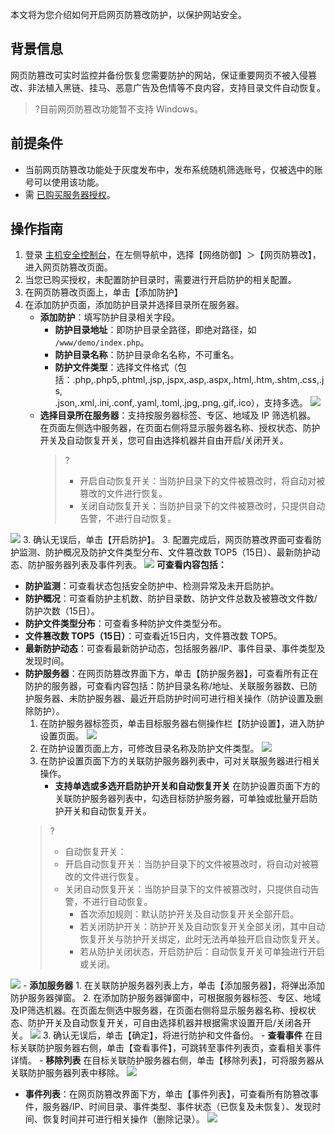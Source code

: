 本文将为您介绍如何开启网页防篡改防护，以保护网站安全。

## 背景信息
网页防篡改可实时监控并备份恢复您需要防护的网站，保证重要网页不被入侵篡改、非法植入黑链、挂马、恶意广告及色情等不良内容，支持目录文件自动恢复。
>?目前网页防篡改功能暂不支持 Windows。

## 前提条件
- 当前网页防篡改功能处于灰度发布中，发布系统随机筛选账号，仅被选中的账号可以使用该功能。
- 需 [已购买服务器授权](https://buy.cloud.tencent.com/yunjing?mode=webdefend )。

## 操作指南
1. 登录 [主机安全控制台](https://console.cloud.tencent.com/cwp)，在左侧导航中，选择【网络防御】＞【网页防篡改】，进入网页防篡改页面。
2. 当您已购买授权，未配置防护目录时，需要进行开启防护的相关配置。
 1. 在网页防篡改页面上，单击【添加防护】
 2. 在添加防护页面，添加防护目录并选择目录所在服务器。
	 - **添加防护**：填写防护目录相关字段。
		- **防护目录地址**：即防护目录全路径，即绝对路径，如 `/www/demo/index.php`。
		- **防护目录名称**：防护目录命名名称，不可重名。
		- **防护文件类型**：选择文件格式（包括：.php,.php5,.phtml,.jsp,.jspx,.asp,.aspx,.html,.htm,.shtm,.css,.js,<br>.json,.xml,.ini,.conf,.yaml,.toml,.jpg,.png,.gif,.ico），支持多选。
![](https://main.qcloudimg.com/raw/d80ec7e75dc9360b91b558b7f5b11092.png)
	 - **选择目录所在服务器**：支持按服务器标签、专区、地域及 IP 筛选机器。
		在页面左侧选中服务器，在页面右侧将显示服务器名称、授权状态、防护开关及自动恢复开关，您可自由选择机器并自由开启/关闭开关。
		 >?
		 >- 开启自动恢复开关：当防护目录下的文件被篡改时，将自动对被篡改的文件进行恢复。
		 >- 关闭自动恢复开关：当防护目录下的文件被篡改时，只提供自动告警，不进行自动恢复。
		 >
![](https://main.qcloudimg.com/raw/fc6a674dabc17b71b5b17ee856e194e5.png)
 3. 确认无误后，单击【开启防护】。
3. 配置完成后，网页防篡改界面可查看防护监测、防护概况及防护文件类型分布、文件篡改数 TOP5（15日）、最新防护动态、防护服务器列表及事件列表。
![](https://main.qcloudimg.com/raw/08a3bc2ced8e2a67cee996ee2666dbaa.png)
**可查看内容包括：**
 - **防护监测**：可查看状态包括安全防护中、检测异常及未开启防护。
 - **防护概况**：可查看防护主机数、防护目录数、防护文件总数及被篡改文件数/防护次数（15日）。
 -  **防护文件类型分布**：可查看多种防护文件类型分布。
 - **文件篡改数 TOP5（15日）**：可查看近15日内，文件篡改数 TOP5。
 - **最新防护动态**：可查看最新防护动态，包括服务器/IP、事件目录、事件类型及发现时间。
 - **防护服务器**：在网页防篡改界面下方，单击【防护服务器】，可查看所有正在防护的服务器，可查看内容包括：防护目录名称/地址、关联服务器数、已防护服务器、未防护服务器、最近开启防护时间可进行相关操作（防护设置及删除防护）。
	1. 在防护服务器标签页，单击目标服务器右侧操作栏【防护设置】，进入防护设置页面。
![](https://main.qcloudimg.com/raw/3ce66c04f64871501b98aca786a2f910.png)
	2. 在防护设置页面上方，可修改目录名称及防护文件类型。
![](https://main.qcloudimg.com/raw/71271537de09eb47ec266175dc52a3ad.png)
	3. 在防护设置页面下方的关联防护服务器列表中，可对关联服务器进行相关操作。
		- **支持单选或多选开启防护开关和自动恢复开关**
	在防护设置页面下方的关联防护服务器列表中，勾选目标防护服务器，可单独或批量开启防护开关和自动恢复开关。
	>?
	>	- 自动恢复开关：
	 > - 开启自动恢复开关：当防护目录下的文件被篡改时，将自动对被篡改的文件进行恢复。
	 >- 关闭自动恢复开关：当防护目录下的文件被篡改时，只提供自动告警，不进行自动恢复。
	>	- 首次添加规则：默认防护开关及自动恢复开关全部开启。
	>	- 若关闭防护开关：防护开关及自动恢复开关全部关闭，其中自动恢复开关与防护开关绑定，此时无法再单独开启自动恢复开关。
	>	- 若从防护关闭状态，开启防护后：自动恢复开关可单独进行开启或关闭。
 >
![](https://main.qcloudimg.com/raw/025d813dc2a126a465069bbd5131eb56.png)
		- **添加服务器**
		 1. 在关联防护服务器列表上方，单击【添加服务器】，将弹出添加防护服务器弹窗。
	 	 2. 在添加防护服务器弹窗中，可根据服务器标签、专区、地域及IP筛选机器。在页面左侧选中服务器，在页面右侧将显示服务器名称、授权状态、防护开关及自动恢复开关，可自由选择机器并根据需求设置开启/关闭各开关。
![](https://main.qcloudimg.com/raw/77893d38e55066bde73a7e408d1f810d.png)
		 3. 确认无误后，单击【确定】，将进行防护和文件备份。
		- **查看事件**
		在目标关联防护服务器右侧，单击【查看事件】，可跳转至事件列表页，查看相关事件详情。
		- **移除列表**
		在目标关联防护服务器右侧，单击【移除列表】，可将服务器从关联防护服务器列表中移除。
![](https://main.qcloudimg.com/raw/972a240933a8a22cbfd7aeade212f9b0.png)
 - **事件列表**：在网页防篡改界面下方，单击【事件列表】，可查看所有防篡改事件，服务器/IP、时间目录、事件类型、事件状态（已恢复及未恢复）、发现时间、恢复时间并可进行相关操作（删除记录）。
![](https://main.qcloudimg.com/raw/f7d2aa1d725f74480404c17e8011f9d4.png)
